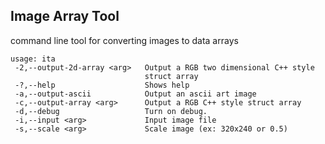 ## Image Array Tool ##

command line tool for converting images to data arrays

```
usage: ita
 -2,--output-2d-array <arg>   Output a RGB two dimensional C++ style
                              struct array
 -?,--help                    Shows help
 -a,--output-ascii            Output an ascii art image
 -c,--output-array <arg>      Output a RGB C++ style struct array
 -d,--debug                   Turn on debug.
 -i,--input <arg>             Input image file
 -s,--scale <arg>             Scale image (ex: 320x240 or 0.5)
```

